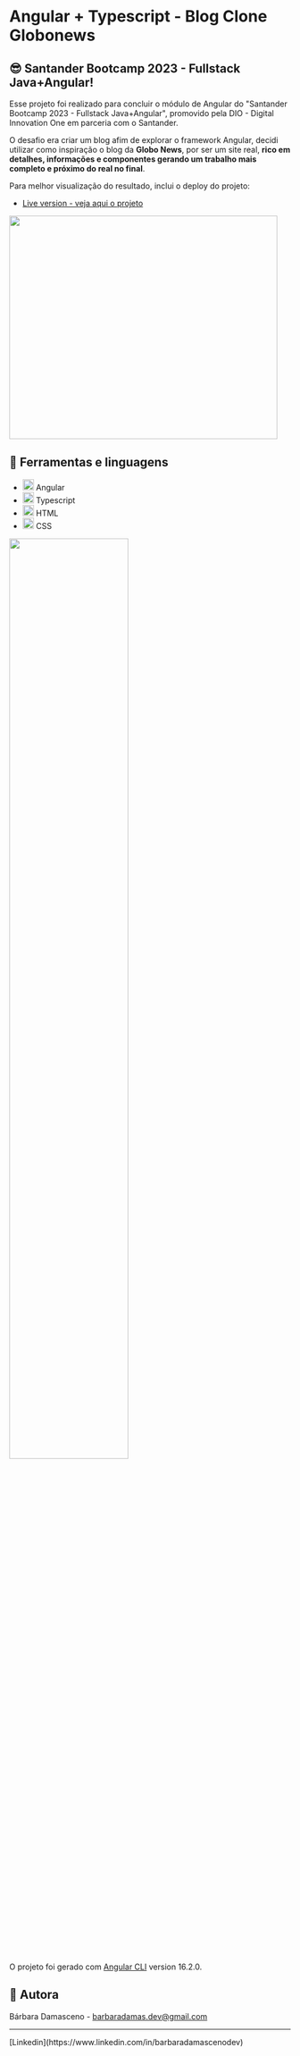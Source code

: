 # Angular + Typescript - Blog Clone Globonews

## :sunglasses: Santander Bootcamp 2023 - Fullstack Java+Angular!

Esse projeto foi realizado para concluir o módulo de Angular do "Santander Bootcamp 2023 - Fullstack Java+Angular", promovido pela DIO - Digital Innovation One em parceria com o Santander.

O desafio era criar um blog afim de explorar o framework Angular, decidi utilizar como inspiração o blog da **Globo News**, por ser um site real, **rico em detalhes, informações e componentes gerando um trabalho mais completo e próximo do real no final**.

Para melhor visualização do resultado, inclui o deploy do projeto:
- [Live version - veja aqui o projeto](https://barbaradamasdev.github.io/angular-blog-clone-globonews/)

<img src="https://media4.giphy.com/media/v1.Y2lkPTc5MGI3NjExaWt4cnpxMDF5czZlZ2ZjNjB6b2N3cXdpZXNzNDlrdmd1Z2xsNXd0dSZlcD12MV9pbnRlcm5hbF9naWZfYnlfaWQmY3Q9Zw/cXblnKXr2BQOaYnTni/giphy.gif" width="480" height="400" frameBorder="0" class="giphy-embed" allowFullScreen></img>

## 💾 Ferramentas e linguagens

- <img src="https://cdn.jsdelivr.net/gh/devicons/devicon/icons/angularjs/angularjs-original.svg" width="20" height="20" /> Angular
- <img src="https://cdn.jsdelivr.net/gh/devicons/devicon/icons/typescript/typescript-original.svg" width="20" height="20" /> Typescript
- <img src="https://cdn.jsdelivr.net/gh/devicons/devicon/icons/html5/html5-original.svg" width="20" height="20"  /> HTML
- <img src="https://cdn.jsdelivr.net/gh/devicons/devicon/icons/css3/css3-original.svg"  width="20" height="20" /> CSS

<img src="https://github.com/barbaradamasdev/angular-blog-clone-globonews/assets/115722516/21c6f3aa-6f28-4eec-9139-f1a3fabf1800" width="65%" object-fit="cover"/>

O projeto foi gerado com [Angular CLI](https://github.com/angular/angular-cli) version 16.2.0.

## 🐼 Autora

Bárbara Damasceno - barbaradamas.dev@gmail.com
<hr>
[Linkedin](https://www.linkedin.com/in/barbaradamascenodev)
